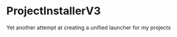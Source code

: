 ProjectInstallerV3
==================

Yet another attempt at creating a unified launcher for my projects

